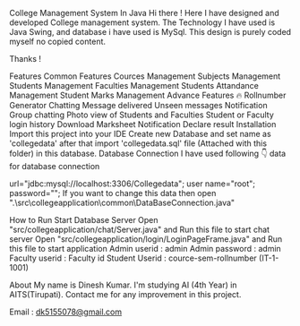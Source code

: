 College Management System In Java
Hi there !
Here I have designed and developed College management system. The Technology I have used is Java Swing, and database i have used is MySql. This design is purely coded myself no copied content.

Thanks !

Features
Common Features
Cources Management
Subjects Management
Students Management
Faculties Management
Students Attandance Management
Student Marks Management
Advance Features 🔥
Rollnumber Generator
Chatting
Message delivered
Unseen messages
Notification
Group chatting
Photo view of Students and Faculties
Student or Faculty login history
Download Marksheet
Notification
Declare result
Installation
Import this project into your IDE
Create new Database and set name as 'collegedata' after that import 'collegedata.sql' file (Attached with this folder) in this database.
Database Connection
I have used following 👇 data for database connection

url="jdbc:mysql://localhost:3306/Collegedata";
user name="root";
password="";
If you want to change this data then open ".\src\collegeapplication\common\DataBaseConnection.java"

How to Run
Start Database Server
Open "src/collegeapplication/chat/Server.java" and Run this file to start chat server
Open "src/collegeapplication/login/LoginPageFrame.java" and Run this file to start application
Admin userid : admin
Admin password : admin
Faculty userid : Faculty id
Student Userid : cource-sem-rollnumber (IT-1-1001)


About
My name is Dinesh Kumar. I'm studying AI (4th Year) in AITS(Tirupati). Contact me for any improvement in this project.

Email : dk5155078@gmail.com
